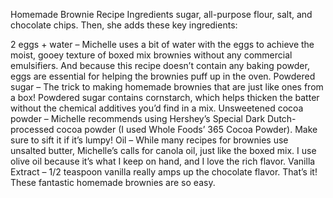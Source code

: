 Homemade Brownie Recipe Ingredients
 sugar, all-purpose flour, salt, and chocolate chips. Then, she adds these key ingredients:

2 eggs + water – Michelle uses a bit of water with the eggs to achieve the moist, gooey texture of boxed mix brownies without any commercial emulsifiers. And because this recipe doesn’t contain any baking powder, eggs are essential for helping the brownies puff up in the oven.
Powdered sugar – The trick to making homemade brownies that are just like ones from a box! Powdered sugar contains cornstarch, which helps thicken the batter without the chemical additives you’d find in a mix.
Unsweetened cocoa powder – Michelle recommends using Hershey’s Special Dark Dutch-processed cocoa powder (I used Whole Foods’ 365 Cocoa Powder). Make sure to sift it if it’s lumpy!
Oil – While many recipes for brownies use unsalted butter, Michelle’s calls for canola oil, just like the boxed mix. I use olive oil because it’s what I keep on hand, and I love the rich flavor.
Vanilla Extract – 1/2 teaspoon vanilla really amps up the chocolate flavor.
That’s it! These fantastic homemade brownies are so easy.